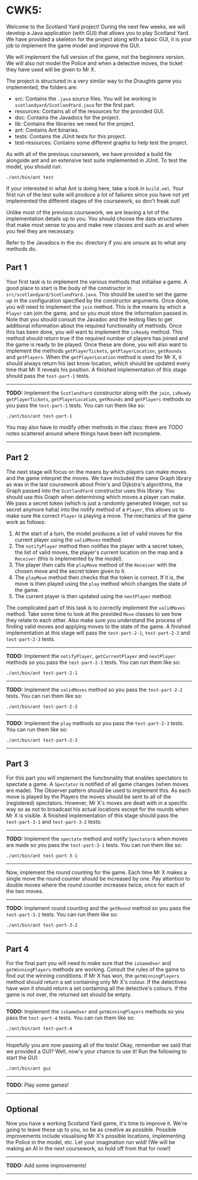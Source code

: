 # CWK5:
Welcome to the Scotland Yard project! During the next few weeks, we will develop a Java application (with GUI) that allows you to play Scotland Yard. We have provided a skeleton for the project along with a basic GUI, it is your job to implement the game model and improve the GUI.

We will implement the full version of the game, not the beginners version. We will also not model the Police and when a detective moves, the ticket they have used will be given to Mr X.

The project is structured in a very similar way to the Draughts game you implemented, the folders are:

* src: Contains the `.java` source files. You will be working in `scotlandyard/ScotlandYard.java` for the first part.
* resources: Contains all of the resources for the provided GUI.
* doc: Contains the Javadocs for the project.
* lib: Contains the libraries we need for the project.
* ant: Contains Ant binaries.
* tests: Contains the JUnit tests for this project.
* test-resources: Contains some different graphs to help test the project.

As with all of the previous coursework, we have provided a build file alongside ant and an extensive test suite implemented in JUnit. To test the model, you should run:
```
./ant/bin/ant test
```
If your interested in what Ant is doing here, take a look in `build.xml`. Your first run of the test suite will produce a lot of failures since you have not yet implemented the different stages of the coursework, so don't freak out!

Unlike most of the previous coursework, we are leaving a lot of the implementation details up to you. You should choose the data structures that make most sense to you and make new classes and such as and when you feel they are necessary.

Refer to the Javadocs in the `doc` directory if you are unsure as to what any methods do.

## Part 1

Your first task is to implement the various methods that initialise a game. A good place to start is the body of the constructor in `src/scotlandyard/ScotlandYard.java`. This should be used to set the game up in the configuration specified by the constructor arguments. Once done, you will need to implement the `join` method. This is the means by which a `Player` can join the game, and so you must store the information passed in. Note that you should consult the Javadoc and the testing files to get additional information about the required functionality of methods. Once this has been done, you will want to implement the `isReady` method. This method should return true if the required number of players has joined and the game is ready to be played. Once these are done, you will also want to implement the methods `getPlayerTickets`, `getPlayerLocation`, `getRounds` and `getPlayers`. When the `getPlayerLocation` method is used for Mr X, it should always return his last know location, which should be updated every time that Mr X reveals his position. A finished implementation of this stage should pass the `test-part-1` tests.


****

**TODO:** Implement the `ScotlandYard` constructor along with the
`join`, `isReady` `getPlayerTickets`, `getPlayerLocation`, `getRounds`
and `getPlayers` methods so you pass the `test-part-1` tests. You can
run them like so:
```
./ant/bin/ant test-part-1
```
You may also have to modify other methods in the class: there are
*TODO* notes scattered around where things have been left incomplete.

****


## Part 2

The next stage will focus on the means by which players can make moves
and the game interpret the moves. We have included the same Graph
library as was in the last coursework about Prim's and Dijkstra's
algorithms, the Graph passed into the `ScotlandYard` constructor uses
this library. You should use this Graph when determining which moves a
player can make. We pass a secret token (which is just a randomly
generated Integer, not so secret anymore haha) into the notify method
of a `Player`, this allows us to make sure the correct `Player` is
playing a move. The mechanics of the game work as follows:

1. At the start of a turn, the model produces a list of valid moves
   for the current player using the `validMoves` method.
2. The `notifyPlayer` method then notifies the player with a secret
   token, the list of valid moves, the player's current location on
   the map and a `Receiver` (this is implemented by the model).
3. The player then calls the `playMove` method of the `Receiver` with
   the chosen move and the secret token given to it.
4. The `playMove` method then checks that the token is correct. If it
   is, the move is then played using the `play` method which changes
   the state of the game.
5. The current player is then updated using the `nextPlayer` method.

The complicated part of this task is to correctly implement the
`validMoves` method. Take some time to look at the provided `Move`
classes to see how they relate to each other. Also make sure you
understand the process of finding valid moves and applying moves to
the state of the game. A finished implementation at this stage will
pass the `test-part-2-1`, `test-part-2-2` and `test-part-2-3` tests.


***

**TODO:** Implement the `notifyPlayer`, `getCurrentPlayer` and `nextPlayer` methods so you pass the `test-part-2-1` tests. You can run them like so:
```
./ant/bin/ant test-part-2-1
```

***

**TODO:** Implement the `validMoves` method so you pass the `test-part-2-2` tests. You can run them like so:
```
./ant/bin/ant test-part-2-2
```

***

**TODO:** Implement the `play` methods so you pass the `test-part-2-3` tests. You can run them like so:
```
./ant/bin/ant test-part-2-3
```

***


## Part 3

For this part you will implement the functionality that enables spectators to spectate a game. A `Spectator` is notified of all game changes (when moves are made). The Observer pattern should be used to implement this. As each move is played by the Players the moves should be sent to all of the (registered) spectators. However, Mr X's moves are dealt with in a specific way so as not to broadcast his actual locations except for the rounds when Mr X is visible. A finished implementation of this stage should pass the `test-part-3-1` and `test-part-3-2` tests:


***

**TODO:** Implement the `spectate` method and notify `Spectator`s when moves are made so you pass the `test-part-3-1` tests. You can run them like so:
```
./ant/bin/ant test-part-3-1
```

***


Now, implement the round counting for the game. Each time Mr X makes a single move the round counter should be increased by one. Pay attention to double moves where the round counter increases twice, once for each of the two moves.


***

**TODO:** Implement round counting and the `getRound` method so you pass the `test-part-3-2` tests. You can run them like so:
```
./ant/bin/ant test-part-3-2
```

***


## Part 4

For the final part you will need to make sure that the `isGameOver` and `getWinningPlayers` methods are working. Consult the rules of the game to find out the winning conditions. If Mr X has won, the `getWinningPlayers` method should return a set containing only Mr X's colour. If the detectives have won it should return a set containing all the detective's colours. If the game is not over, the returned set should be empty.


***

**TODO:** Implement the `isGameOver` and `getWinningPlayers` methods so you pass the `test-part-4` tests. You can run them like so:
```
./ant/bin/ant test-part-4
```

***


Hopefully you are now passing all of the tests! Okay, remember we said that we provided a GUI? Well, now's your chance to use it! Run the following to start the GUI:
```
./ant/bin/ant gui
```

***

**TODO:** Play some games!

***


## Optional

Now you have a working Scotland Yard game, it's time to improve it. We're going to leave these up to you, so be as creative as possible. Possible improvements include visualising Mr X's possible locations, implementing the Police in the model, etc. Let your imagination run wild! (We will be making an AI in the next coursework, so hold off from that for now!)


***

**TODO:** Add some improvements!

***


